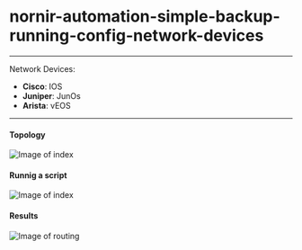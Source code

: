 # nornir-automation-simple-backup-running-config-network-devices

___

Network Devices:
- **Cisco**: IOS
- **Juniper**: JunOs
- **Arista**: vEOS
___

#### Topology
![Image of index](https://drive.google.com/uc?export=view&id=1-32PtFLUHWnTXvSwqKgbTTgpYpZ3l4Q6)

#### Runnig a script
![Image of index](https://drive.google.com/uc?export=view&id=1si7kTbsMWP-yjUyhko0rDcaLuJV9wvrm)

#### Results
![Image of routing](https://drive.google.com/uc?export=view&id=1eThD7P1YlQSo7Xm6KvCZQF4FPXKZBJCC)
